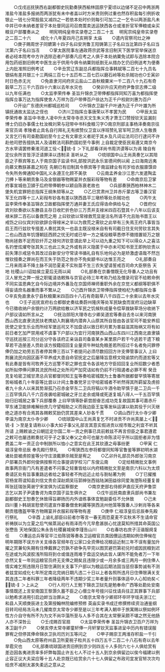 <!-- { "loadSidebar": true } -->
　　○戊戌巡抚狭西右副都御史阮勤奏狭西榆林固原宁夏顷以边储不足召中两浙两淮盐今淮盐多报纳而两浙犹有未中者盖以时方米贵则例过重也然存积盐每引例折收银止一钱七分常股盐又减四之一若依本处时价则每引可加二之一乞令以两浙盐凡未中并已中未纳者差官于本处督同运司召商鬻卖送运狭西各仓或淮折官军俸粮或籴买粮豆户部覆奏从之
　　明宪明纯皇帝实录卷之二百二十五
　明宪宗纯皇帝实录卷之二百二十六
　　成化十八年夏四月己亥朔享  太庙
　　○遣内官祭司灶之神
　　○庚子赐周世子同镳第十四子名曰安洌鲁王阳铸第三子名曰当沘第四子名曰当沋第六子名曰当冱
　　○掌太医院事左通政蒋宗武等言旧制天下医学官举保送京者必经本院考中方许选除迩者户部奏凡应考之人俱于本处纳粟免试即与选除本院合用包药纸劄旧例考中医生出于供用今俱令纳粟则纸劄无从措办乞仍旧例送考为便奏上内批准照旧例考试
　　○辛丑赏辽东副总兵都指挥佥事韩斌等二百七十九员名银绢有差共银三十三两绢三百七十五匹布二百七匹以磨石岭等处杀贼功也○壬寅卯时日色赤无光
　　○免直隶河间府庆云盐山二县秋粮粟米一千二百八十九石有奇榖草二万三千六百四十六束以去年水灾也
　　○癸卯升应天府府尹鲁崇志俸二级以九年任满也
　　○太监李荣传奉  圣旨升锦衣卫带俸都指挥同知万喜为都指挥使指挥佥事万达为指挥使舍人万祥为百户带俸百户徐达为正千户校尉刘惠为百户
　　○开设广东德庆州都城巡检司
　　○升锦衣卫副千户叶通为正千户叶雄为所镇抚通故太监达之侄也
　　○济川卫指挥佥事唐荣以不孝罢为民
　　○甲辰太监李荣传奉  圣旨中书舍人凌中升太常寺寺丞天文生朱义秀才萧王□赞授钦天监漏刻博士仍旧办事儒士杜汝楫刘荣与冠带中书科食粮习字○南京刑部主事杨泽奏南京往来官员谒  孝陵者止具名自行拜礼无有摈赞仪卫宜以序班赞礼官军呵卫庶人生敬畏又言乞行有司查勘国初至今士之有文章忠义者祀于其乡及凡词讼法司已行逮问不许赴他司愬告擅执其人及请敕法司斟酌国初至今事例  上自裁定使臣民易遵又南京今方水旱请罢修秦淮河道工役＜锍-釒＞下礼部看详尚书周洪谟等以为谒  陵自有定仪余所言皆浮泛请罪泽以违制渎  圣听从之
　　○琉球国中山王尚真奏乞以其陪臣之子蔡宾等五人于南京国子监读书礼部按洪武永乐宣德间例以闻  上曰海南远夷向慕文教朕甚嘉之矧在  先朝已有旧制其令蔡宾等于南监肄业有司岁给衣服廪馔毌令失所务俾通知中国礼义永遵王化顾不美欤
　　○云南孟养金沙江思六发遣陶孟刀捧卜等来朝贡象马及金银器等物赐宴并衣服彩叚等物有差
　　○命南京后卫掌府事宣城伯卫頴于后府带俸朝参以颖自陈衰老故也
　　○兵部奏狭西柏林神木二堡失机宜罪把总指挥王纲朱颏等从之
　　○乙巳赏肃州卫并赤斤蒙古等卫番汉官军王化四等十三人彩叚布钞各有差以狭西昌平三墩桥等处杀贼功也
　　○丙午太监李荣传奉圣旨锦衣卫故都指挥使万通并妻王氏应得诰命俱给与之
　　○晋府仪宾刘钦奏欲以东滕县主存日收贮折色钞三万贯并支禄米四百石暨其十八年以后该支禄米辞二百石以备救荒之用  上曰钦欲以常禄救荒显是沽名所请不允且贻书晋王以戒饬之曰仪宾刘钦欲辞合得禄米之半以为救荒之需钦之此举有三失焉王府凡事皆当启王而行兹钦专擅差人奏扰其失一也县主既没禄米自有有司截日住支何劳钦言其失二也山西连年饥馑朝廷西顾之忧无时或已举一方之徭役粮草悉停不徵措置钜万之银物尚拯救不足而钦纤芥之禄何济钦意谓此举上可以动九重之知下可以得众人之喜沽名钓誉炫燿夸张其失三也此三失之外或有非义隐匿于中亦未可知书至王即拘钦责以前失薄示戒惩令其改过自新安分守常读书循礼自有乐地何必为是矫激虚语哉不然岂惟钦擅奏之罪尚在而王失于防范之咎亦不免矣颛书以达惟王亮之
　　○礼部奏自二月来雨泽不降土脉不润恐夏麦不实秋苗不生三农失望请誓戒百司命大臣祭告  天地  社稷山川诏姑侯立夏后无雨以闻
　　○礼部奏在京番僧既无化导番人之功且有汉人冒充之弊一授之职辄请诰敕殊与京官必待三年考称乃给及僧录司官不给敕命例不同实滥恩典乞自今际边境并外番及在京国师禅师重职外余在京觉义都纲等职俱不得妄请庶名器重而事不繁从之
　　○己酉升锦衣卫带俸指挥使柏杞为都指挥佥事○辛亥免直隶永宁县秋粮粟米四百四十八石有奇榖草八千四百二十余束以去年水灾也
　　○壬子巡抚宣府右佥都御史奏纮奏蔚州隆庆等处军民缺食而宣府沿边缺草今已徵收纳户余银约计万两欲给散以济军民之饥候秋成量令偿草拨缺草场分收纳下户部议请如所言从之
　　○抚治郧阳大理寺右少卿吴道宏等奏自去冬以来河南狭西山西北直隶流民扶老携幼入荆襄境内潜奔入山原其所自皆由各该官司不能安养招抚使之安生乐业而所经军堡巡司又不加盘诘以致日积月累为害益滋其贻祸又将有如前日者乞加严禁用戒不虞事下户部以为宜行河南狭西山西山东四川江西南北直隶镇守巡抚巡按三司分巡分守各该府正亲诣县司备查某乡某里原户若干今逃若干遗下粮草若干造册差人赍赴该方按籍招回复业量资牛种姑免粮差若所招过千名者免问罪停俸仍加之劝劳五百者停其俸三百以下者提问必须尽数招回方许支俸管事议入  上曰荆襄流民向因区画不早养成大患自命官抚定之后屡降旨意榜文晓谕禁约而道宏等又有此奏是皆有司牧养无方巡警不职之罪也宜令各该地方守臣招回复业所招数少者悉如所拟停俸问罪其流民所经之处所司严加究诘如有仍前不行阻遏者必罪不宥  癸丑克复哈密卫城甘肃总兵官都督同知王玺等奏哈密城既为土鲁番所据都督罕慎等寄居苦峪城者几十年臣等比尝以计间土鲁番党牙兰守哈密城者不听然得其所羁留及虏掠者九十余人以来其势渐孤乃召赤金罕东二卫兵将犒以牛酒令助罕慎于是二卫兵一千三百罕慎兵八千六百夜袭哈密城破之牙兰走余或降或死遂复城八得人一千五百罕慎始归旧城居之事下兵部覆奏  上曰罕慎等卧薪尝胆奋志成功克复故国其事可嘉赤斤罕东诸卫能排难解纷庶几守望相助之义而我边臣王玺等发纵运谋以助其役于兴灭继绝之道亦有合焉其各赐敕奖励仍赏其差来人钞各千贯
　　○调山西行太仆寺少卿李温为南京太仆寺少卿
　　○琉球国中山王尚真复乞不时进贡不许尚真屡上＜锍-釒＞至是复请称以小事大如子事父礼部言其意实假进贡以规市贩之利宜不听其所请  上赐敕谕之曰朝廷定尔国二年一贡之例事已具前敕兹不再言但臣之事君遵君之敕可也屡违敕奏扰可乎子之事父奉父之命可也屡方命陈渎可乎所以固拒者非为惜费盖二年一贡正合中制朕所以恤小之意实在此王其钦遵之毋事纷更
　　○甲寅  仁祖淳皇帝忌辰  奉先殿行祭礼
　　○宥狭西左参将都督同知等官鲁鉴等罪初明水湖诸处尝被虏掠鉴等分守庄浪戴罪杀贼至是宥之
　　○乙卯升礼部员外郎张习南京户部署员外郎何俊俱按察司佥事提调学校习广东俊云南
　　○定给精微批文事例故事两京衙门凡有差遣者不问事之轻重皆给以内府精微批文至是南京六科以为太烦奏请区处有旨事重路远者给之事轻者不拘远近止给与劄帖著为例
　　○丁巳擢推官杨宣蒋谊知县刘信文贵俞深赵炯吴珏郭绅张西铭陆渊田益徐同爱海澄陈经董复普晖张廷瑞张昺谢宁宋宣俱为试监察御史
　　○南京吏部右侍郎尹直应天府尹鲁崇志乞以其子尹逵鲁谔为南京国子监生俱许之
　　○戊午巡抚南直隶兵部尚书兼左副都御史王恕奏乞休致得旨卿扬历内外谙练事体宜勉副委任不允休致
　　○己未四川董卜韩胡宣慰使司遣宣作寨番僧舍剌藏等狭西洮州他笼等簇番人沙剌肖等各来朝贡氆氇盔甲等方物赐宴并衣服彩叚等物有差
　　○庚申  仁祖淳皇后忌辰奉先殿行祭礼
　　○辛酉  上谕礼部臣曰前者尔等言一春无雨恐夏麦不实秋禾不生请命官祈祷朕以为立夏之后气候蒸润必有雨泽而今亢早愈甚朕心忧遑莫知所措其命英国公张懋告  天地保国公朱永告社稷襄城侯李瑾告山川
　　○右春坊右庶子汪谐服阕复任
　　○漕运总兵等官平江伯陈锐等奏各卫运粮官员类因儧运违期如例住俸候在明年期限不误方许关支缘各官频年在公家口全资俸给况粮运近制三年不误有量加升擢之赏兼旬失期有住俸戴罪之罚孰不欲争先早完以图赏避罚第初兑时或因民粮到迟在途或为风波胶浅所阻将到仓或值连雨难于盘运交纳此皆人谋所不能免者万一下年亦然又复一年则运粮官员终无支俸之期矣且违限少或一月余多或三两月一例住俸人情实难乞照违限月日暂住满则关支事下户部以为粮运后期法固当惩但事势诚有不测者兹宜如成化七年所定南北完纳日期凡违二十日以上者各照所违月日住俸限满关支其连违二年者科罪三年者降级两年不违期少奖三年者量升则事体适中人心知劝矣＜锍-釒＞上从之
　　○行人司行人王勉下锦衣卫狱先是勉奉命广西等处勘处安南事情既还上言安南国王黎灏久蓄不臣之心僣立年号擅兴征伐请兵往正其罪事下兵部以勉希求进用引启边衅当治罪从之
　　○南京太常寺少卿郑环卒环字瑶夫浙江仁和县人天顺庚辰进士及第授翰林院编修预修  英庙实录书成迁修撰修续资治通鉴纲目转司经局冼马未几擢南京太常寺少卿至是以三年考满入朝卒于旅寓赐以祭如例环性方介自守有所不为为文不尚华藻所至与人多不合其在太常寮采颇不堪之然无他肠人亦不深咎云
　　○壬戌赐百官扇
　　○太监李荣传奉  圣旨升锦衣卫百户万祥为本卫副千户
　　○癸亥停太常寺卿童轩俸一月轩掌钦天监事进呈中历内有错误服罪宥之但停其俸命锦衣卫执司历刘玉等问之
　　○甲子赐崇王两淮存积盐一千引
　　○免山西太原等府州县卫所夏税子粒共五十四万五千二百二十八石有奇以去年旱雹灾也
　　○礼部奏琉球国进贡旧例到京少则四五十人多则六七十人俱给赏有差迩因各夷进贡率多奸弊每国止许五七人不过十五人到京余俱留边以俟今福建以例止容正议大夫梁应等十五人赴京既已给赏余六十七人俱留之布政司宜发官帑次次均给庶不减削太甚失柔远之意从之
